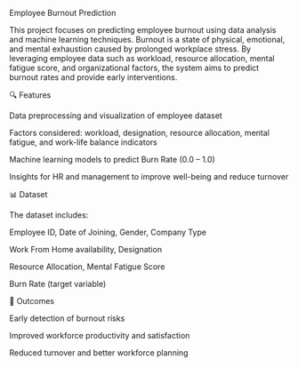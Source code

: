 Employee Burnout Prediction

This project focuses on predicting employee burnout using data analysis and machine learning techniques. Burnout is a state of physical, emotional, and mental exhaustion caused by prolonged workplace stress. By leveraging employee data such as workload, resource allocation, mental fatigue score, and organizational factors, the system aims to predict burnout rates and provide early interventions.

🔍 Features

Data preprocessing and visualization of employee dataset

Factors considered: workload, designation, resource allocation, mental fatigue, and work-life balance indicators

Machine learning models to predict Burn Rate (0.0 – 1.0)

Insights for HR and management to improve well-being and reduce turnover

📊 Dataset

The dataset includes:

Employee ID, Date of Joining, Gender, Company Type

Work From Home availability, Designation

Resource Allocation, Mental Fatigue Score

Burn Rate (target variable)

🚀 Outcomes

Early detection of burnout risks

Improved workforce productivity and satisfaction

Reduced turnover and better workforce planning
